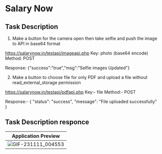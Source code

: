 # Salary Now



## Task Description

1) Make a button for the camera open then take selfie and push the image to API in base64 format
		


https://salarynow.in/testapi/imageapi.php
Key: photo (base64 encode)
Method: POST

Response:
{"success":"true","msg":"Selfie images Updated"}


 
2) Make a button to choose file for only PDF  and upload a file without read_external_storage permission  
		
https://salarynow.in/testapi/pdfapi.php
Key:- file
Method:- POST

Response:- {
    "status": "success",
    "message": "File uploaded successfully"
}

## Task Description responce 

| Application Preview |
|-------------------- |
| ![GIF-231111_004553](https://github.com/shahbazakon/salary-Now/assets/57652434/6b8b2b9a-3076-486b-ab4a-4ea76347f376) | 


